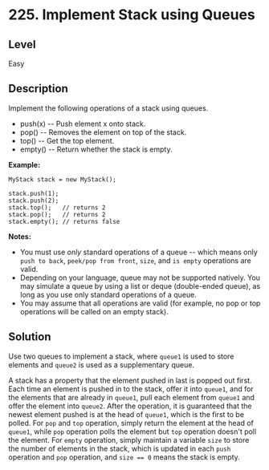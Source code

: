 # 225. Implement Stack using Queues
## Level
Easy

## Description
Implement the following operations of a stack using queues.

* push(x) -- Push element x onto stack.
* pop() -- Removes the element on top of the stack.
* top() -- Get the top element.
* empty() -- Return whether the stack is empty.

**Example:**
```
MyStack stack = new MyStack();

stack.push(1);
stack.push(2);  
stack.top();   // returns 2
stack.pop();   // returns 2
stack.empty(); // returns false
```
**Notes:**

* You must use *only* standard operations of a queue -- which means only `push to back`, `peek/pop from front`, `size`, and `is empty` operations are valid.
* Depending on your language, queue may not be supported natively. You may simulate a queue by using a list or deque (double-ended queue), as long as you use only standard operations of a queue.
* You may assume that all operations are valid (for example, no pop or top operations will be called on an empty stack).

## Solution
Use two queues to implement a stack, where `queue1` is used to store elements and `queue2` is used as a supplementary queue.

A stack has a property that the element pushed in last is popped out first. Each time an element is pushed in to the stack, offer it into `queue1`, and for the elements that are already in `queue1`, pull each element from `queue1` and offer the element into `queue2`. After the operation, it is guaranteed that the newest element pushed is at the head of `queue1`, which is the first to be polled. For `pop` and `top` operation, simply return the element at the head of `queue1`, while `pop` operation polls the element but `top` operation doesn't poll the element. For `empty` operation, simply maintain a variable `size` to store the number of elements in the stack, which is updated in each `push` operation and `pop` operation, and `size == 0` means the stack is empty.
